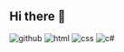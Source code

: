 ## Hi there 👋

![github](https://img.shields.io/badge/GitHub-000000?style=for-the-badge&logo=GitHub&logoColor=white)
![html](https://img.shields.io/badge/HTML-red?style=for-the-badge&logo=HTML5&logoColor=white)
![css](https://img.shields.io/badge/CSS-blue?style=for-the-badge&logo=CSS&logoColor=white)
![c#](https://img.shields.io/badge/C#-blue?style=for-the-badge&logo=C#&logoColor=white)


<!--
**yves4439/yves4439** is a ✨ _special_ ✨ repository because its `README.md` (this file) appears on your GitHub profile.

Here are some ideas to get you started:

- 🔭 I’m currently working on ...
- 🌱 I’m currently learning ...
- 👯 I’m looking to collaborate on ...
- 🤔 I’m looking for help with ...
- 💬 Ask me about ...
- 📫 How to reach me: ...
- 😄 Pronouns: ...
- ⚡ Fun fact: ...
-->
